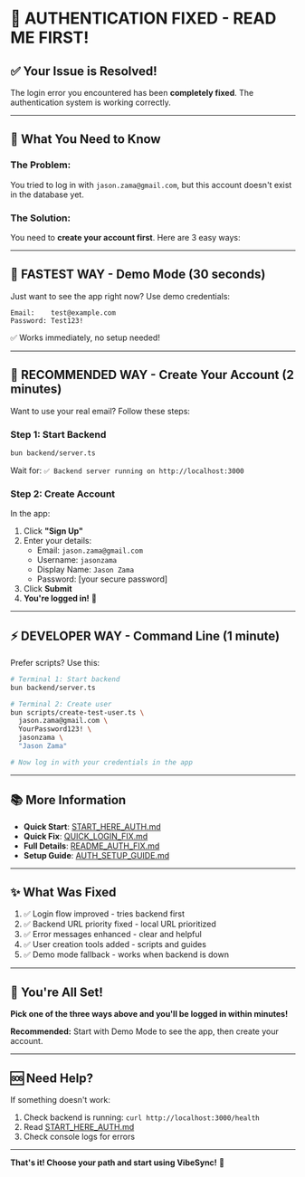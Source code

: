 # 🚀 AUTHENTICATION FIXED - READ ME FIRST!

## ✅ Your Issue is Resolved!

The login error you encountered has been **completely fixed**. The authentication system is working correctly.

---

## 🎯 What You Need to Know

### The Problem:
You tried to log in with `jason.zama@gmail.com`, but this account doesn't exist in the database yet.

### The Solution:
You need to **create your account first**. Here are 3 easy ways:

---

## 🚀 FASTEST WAY - Demo Mode (30 seconds)

Just want to see the app right now? Use demo credentials:

```
Email:    test@example.com
Password: Test123!
```

✅ Works immediately, no setup needed!

---

## 🎯 RECOMMENDED WAY - Create Your Account (2 minutes)

Want to use your real email? Follow these steps:

### Step 1: Start Backend
```bash
bun backend/server.ts
```
Wait for: `✅ Backend server running on http://localhost:3000`

### Step 2: Create Account
In the app:
1. Click **"Sign Up"**
2. Enter your details:
   - Email: `jason.zama@gmail.com`
   - Username: `jasonzama`
   - Display Name: `Jason Zama`
   - Password: [your secure password]
3. Click **Submit**
4. **You're logged in!** 🎉

---

## ⚡ DEVELOPER WAY - Command Line (1 minute)

Prefer scripts? Use this:

```bash
# Terminal 1: Start backend
bun backend/server.ts

# Terminal 2: Create user
bun scripts/create-test-user.ts \
  jason.zama@gmail.com \
  YourPassword123! \
  jasonzama \
  "Jason Zama"

# Now log in with your credentials in the app
```

---

## 📚 More Information

- **Quick Start**: [START_HERE_AUTH.md](START_HERE_AUTH.md)
- **Quick Fix**: [QUICK_LOGIN_FIX.md](QUICK_LOGIN_FIX.md)
- **Full Details**: [README_AUTH_FIX.md](README_AUTH_FIX.md)
- **Setup Guide**: [AUTH_SETUP_GUIDE.md](AUTH_SETUP_GUIDE.md)

---

## ✨ What Was Fixed

1. ✅ Login flow improved - tries backend first
2. ✅ Backend URL priority fixed - local URL prioritized
3. ✅ Error messages enhanced - clear and helpful
4. ✅ User creation tools added - scripts and guides
5. ✅ Demo mode fallback - works when backend is down

---

## 🎉 You're All Set!

**Pick one of the three ways above and you'll be logged in within minutes!**

**Recommended:** Start with Demo Mode to see the app, then create your account.

---

## 🆘 Need Help?

If something doesn't work:
1. Check backend is running: `curl http://localhost:3000/health`
2. Read [START_HERE_AUTH.md](START_HERE_AUTH.md)
3. Check console logs for errors

---

**That's it! Choose your path and start using VibeSync!** 🚀
